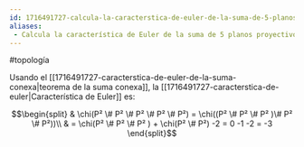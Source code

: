 ```yaml
---
id: 1716491727-calcula-la-caracterstica-de-euler-de-la-suma-de-5-planos-proyectivos
aliases:
 - Calcula la característica de Euler de la suma de 5 planos proyectivos
---
```


#topología  

Usando el [[1716491727-caracterstica-de-euler-de-la-suma-conexa|teorema de la suma conexa]], la [[1716491727-caracterstica-de-euler|Característica de Euler]] es:

$$\begin{split}
& \chi(P² \# P² \# P² \# P² \# P²) = \chi((P² \# P² \# P² )\# P² \# P²))\\
& = \chi(P² \# P² \# P² ) + \chi(P² \# P²) -2 = 0 -1 -2 = -3
\end{split}$$